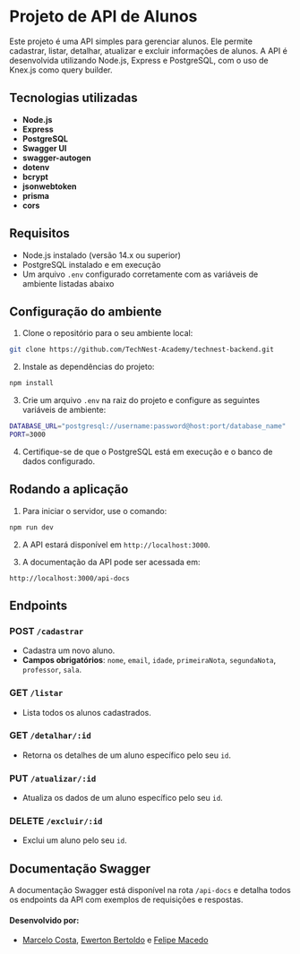 # Projeto de API de Alunos

Este projeto é uma API simples para gerenciar alunos. Ele permite cadastrar, listar, detalhar, atualizar e excluir informações de alunos. A API é desenvolvida utilizando Node.js, Express e PostgreSQL, com o uso de Knex.js como query builder.

## Tecnologias utilizadas

- **Node.js**
- **Express**
- **PostgreSQL**
- **Swagger UI**
- **swagger-autogen**
- **dotenv**
- **bcrypt**
- **jsonwebtoken**
- **prisma**
- **cors**

## Requisitos

- Node.js instalado (versão 14.x ou superior)
- PostgreSQL instalado e em execução
- Um arquivo `.env` configurado corretamente com as variáveis de ambiente listadas abaixo

## Configuração do ambiente

1. Clone o repositório para o seu ambiente local:

```bash
git clone https://github.com/TechNest-Academy/technest-backend.git
```

2. Instale as dependências do projeto:

```bash
npm install
```

3. Crie um arquivo `.env` na raiz do projeto e configure as seguintes variáveis de ambiente:

```bash
DATABASE_URL="postgresql://username:password@host:port/database_name"
PORT=3000
```

4. Certifique-se de que o PostgreSQL está em execução e o banco de dados configurado.

## Rodando a aplicação

1. Para iniciar o servidor, use o comando:

```bash
npm run dev
```

2. A API estará disponível em `http://localhost:3000`.

3. A documentação da API pode ser acessada em:

```
http://localhost:3000/api-docs
```

## Endpoints

### POST `/cadastrar`
- Cadastra um novo aluno.
- **Campos obrigatórios**: `nome`, `email`, `idade`, `primeiraNota`, `segundaNota`, `professor`, `sala`.

### GET `/listar`
- Lista todos os alunos cadastrados.

### GET `/detalhar/:id`
- Retorna os detalhes de um aluno específico pelo seu `id`.

### PUT `/atualizar/:id`
- Atualiza os dados de um aluno específico pelo seu `id`.

### DELETE `/excluir/:id`
- Exclui um aluno pelo seu `id`.

## Documentação Swagger

A documentação Swagger está disponível na rota `/api-docs` e detalha todos os endpoints da API com exemplos de requisições e respostas.


#### Desenvolvido por:

- [Marcelo Costa](https://github.com/159753marcelo), [Ewerton Bertoldo](https://github.com/EwertonRafael) e [Felipe Macedo](https://github.com/felipemacedo1) 